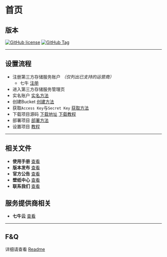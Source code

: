 # 首页

## 版本

[![GitHub license](https://img.shields.io/github/license/jokin1999/FoxPan.svg)](https://github.com/jokin1999/FoxPan)
[![GitHub Tag](https://img.shields.io/github/tag/jokin1999/FoxPan.svg)](https://github.com/jokin1999/FoxPan)

---

## 设置流程

- 注册第三方存储服务账户 *（仅列出已支持的运营商）*
  - 七牛 [注册](http://portal.qiniu.com/signup?code=3lgquci2quafm)
- 进入第三方存储服务管理页
- 实名账户 [实名方法](./manual/realNameReg.md)
- 创建Bucket [创建方法](./manual/createBkt.md)
- 获取`Access Key`与`Secret Key` [获取方法](./manual/getKey.md)
- 下载项目源码 [下载地址](https://github.com/jokin1999/PrivacyCloud/releases) [下载教程](./manual/getProject.md)
- 部署项目 [部署方法](./manual/uploadProject.md)
- 设置项目 [教程](./manual/start.md)

---

## 相关文件

- **使用手册** [查看](./manual/start.md)
- **版本发布** [查看](./release/index.md)
- **官方公告** [查看](./notice/index.md)
- **壁纸中心** [查看](./wallpapers/index.md)
- **联系我们** [查看](./contact.md)

## 服务提供商相关

- **七牛云** [查看](./sp/qiniu/index.md)

---

## F&Q

详细请查看 [Readme](https://github.com/jokin1999/FoxPan)
